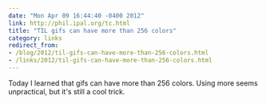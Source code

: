 ```yaml
---
date: "Mon Apr 09 16:44:40 -0400 2012"
link: http://phil.ipal.org/tc.html
title: "TIL gifs can have more than 256 colors"
category: links
redirect_from:
- /blog/2012/til-gifs-can-have-more-than-256-colors.html
- /links/2012/til-gifs-can-have-more-than-256-colors.html
---
```


Today I learned that gifs can have more than 256 colors. Using more seems
unpractical, but it's still a cool trick.
